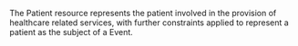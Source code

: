 The Patient resource represents the patient involved in the provision of healthcare related services, with further constraints applied to represent a patient as the subject of a Event.